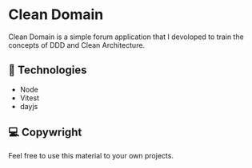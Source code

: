 # Clean Domain

Clean Domain is a simple forum application that I devoloped to train the concepts of DDD and Clean Architecture.
  
## 🚀 Technologies

- Node
- Vitest
- dayjs

## 💻 Copywright

Feel free to use this material to your own projects.
